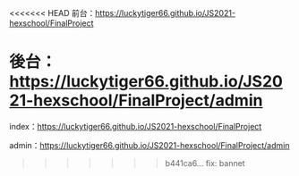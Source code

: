 <<<<<<< HEAD
前台：https://luckytiger66.github.io/JS2021-hexschool/FinalProject

後台：https://luckytiger66.github.io/JS2021-hexschool/FinalProject/admin
=======
index：https://luckytiger66.github.io/JS2021-hexschool/FinalProject

admin：https://luckytiger66.github.io/JS2021-hexschool/FinalProject/admin
>>>>>>> b441ca6... fix: bannet

